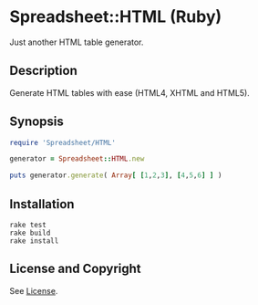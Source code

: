 Spreadsheet::HTML (Ruby)
========================
Just another HTML table generator.

Description
-----------
Generate HTML tables with ease (HTML4, XHTML and HTML5).

Synopsis
--------
```ruby
require 'Spreadsheet/HTML'

generator = Spreadsheet::HTML.new

puts generator.generate( Array[ [1,2,3], [4,5,6] ] )
```

Installation
------------
```
rake test
rake build
rake install
```


License and Copyright
---------------------
See [License](License.md).
